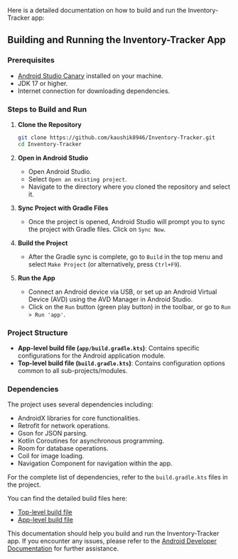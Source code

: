 Here is a detailed documentation on how to build and run the Inventory-Tracker app:

## Building and Running the Inventory-Tracker App

### Prerequisites
- [Android Studio Canary](https://developer.android.com/studio/preview) installed on your machine.
- JDK 17 or higher.
- Internet connection for downloading dependencies.

### Steps to Build and Run

1. **Clone the Repository**
   ```bash
   git clone https://github.com/kaushik8946/Inventory-Tracker.git
   cd Inventory-Tracker
   ```

2. **Open in Android Studio**
   - Open Android Studio.
   - Select `Open an existing project`.
   - Navigate to the directory where you cloned the repository and select it.

3. **Sync Project with Gradle Files**
   - Once the project is opened, Android Studio will prompt you to sync the project with Gradle files. Click on `Sync Now`.

4. **Build the Project**
   - After the Gradle sync is complete, go to `Build` in the top menu and select `Make Project` (or alternatively, press `Ctrl+F9`).

5. **Run the App**
   - Connect an Android device via USB, or set up an Android Virtual Device (AVD) using the AVD Manager in Android Studio.
   - Click on the `Run` button (green play button) in the toolbar, or go to `Run > Run 'app'`.

### Project Structure
- **App-level build file (`app/build.gradle.kts`)**: Contains specific configurations for the Android application module.
- **Top-level build file (`build.gradle.kts`)**: Contains configuration options common to all sub-projects/modules.

### Dependencies
The project uses several dependencies including:
- AndroidX libraries for core functionalities.
- Retrofit for network operations.
- Gson for JSON parsing.
- Kotlin Coroutines for asynchronous programming.
- Room for database operations.
- Coil for image loading.
- Navigation Component for navigation within the app.

For the complete list of dependencies, refer to the `build.gradle.kts` files in the project.

You can find the detailed build files here:
- [Top-level build file](https://github.com/kaushik8946/Inventory-Tracker/blob/main/build.gradle.kts)
- [App-level build file](https://github.com/kaushik8946/Inventory-Tracker/blob/main/app/build.gradle.kts)

This documentation should help you build and run the Inventory-Tracker app. If you encounter any issues, please refer to the [Android Developer Documentation](https://developer.android.com/docs) for further assistance.
